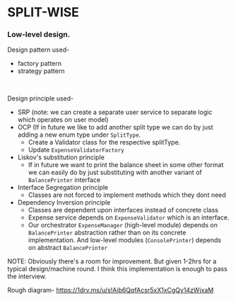 # SPLIT-WISE 
### Low-level design.
Design pattern used-
- factory pattern
- strategy pattern
<br/>

Design principle used-
- SRP (note: we can create a separate user service to separate logic which operates on user model)
- OCP (If in future we like to add another split type we can do by just adding a new enum type under `SplitType`.
  - Create a Validator class for the respective splitType.
  - Update `ExpenseValidatorFactory` 
- Liskov's substitution principle
  - If in future we want to print the balance sheet in some other format we can easily do by just substituting with another variant of `BalancePrinter` interface
- Interface Segregation principle
  - Classes are not forced to implement methods which they dont need
- Dependency Inversion principle
  - Classes are dependent upon interfaces instead of concrete class
  - Expense service depends on `ExpenseValidator` which is an interface.
  - Our orchestrator `ExpenseManager` (high-level module) depends on `BalancePrinter` abstraction rather than on its concrete implementation. And low-level modules (`ConsolePrinter`) depends on abstract `BalancePrinter`

NOTE: Obviously there's a room for improvement. But given 1-2hrs for a typical design/machine round.
I think this implementation is enough to pass the interview.

Rough diagram- https://1drv.ms/u/s!Aib6QqfAcsr5xX1xCgQy14zWjxaM